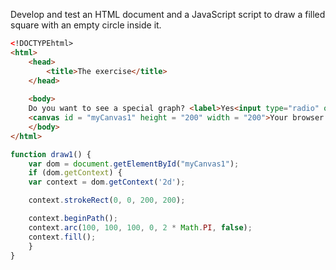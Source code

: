 Develop and test an HTML document and a JavaScript script to draw a 
filled square with an empty circle inside it.

``` html
<!DOCTYPEhtml>
<html>
	<head>
		<title>The exercise</title>
	</head>
   
	<body>
	Do you want to see a special graph? <label>Yes<input type="radio" onclick="draw1()"/></label><br>
	<canvas id = "myCanvas1" height = "200" width = "200">Your browser does not support the canvas element</canvas>
	</body>  
</html>
```

``` js
function draw1() {
	var dom = document.getElementById("myCanvas1");
	if (dom.getContext) {
	var context = dom.getContext('2d');

	context.strokeRect(0, 0, 200, 200);

	context.beginPath();
	context.arc(100, 100, 100, 0, 2 * Math.PI, false);
	context.fill();
	}
}
```
